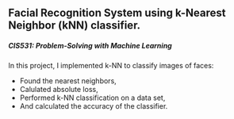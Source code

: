 ## Facial Recognition System using k-Nearest Neighbor (kNN) classifier.

##### CIS531: Problem-Solving with Machine Learning

In this project, I implemented k-NN to classify images of faces: 
- Found the nearest neighbors, 
- Calulated absolute loss, 
- Performed k-NN classification on a data set, 
- And calculated the accuracy of the classifier. 

